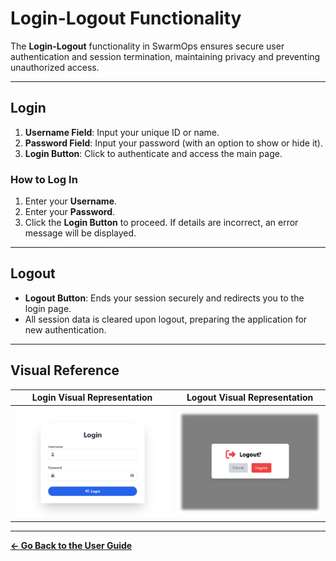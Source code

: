 # Login-Logout Functionality

The **Login-Logout** functionality in SwarmOps ensures secure user authentication and session termination, maintaining privacy and preventing unauthorized access.

---

## Login
1. **Username Field**: Input your unique ID or name.
2. **Password Field**: Input your password (with an option to show or hide it).
3. **Login Button**: Click to authenticate and access the main page.

### How to Log In
1. Enter your **Username**.
2. Enter your **Password**.
3. Click the **Login Button** to proceed. If details are incorrect, an error message will be displayed.

---

## Logout
- **Logout Button**: Ends your session securely and redirects you to the login page.
- All session data is cleared upon logout, preparing the application for new authentication.

---

## Visual Reference

| Login Visual Representation       | Logout Visual Representation       |
|-----------------------------------|------------------------------------|
| ![Login Visual Representation](images/login.png) | ![Logout Visual Representation](images/logout.png) |

---

**[← Go Back to the User Guide](../user-guide.md)**